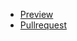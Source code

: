 - [Preview](http://mag1ckdrak0n.github.io/react_dynamic-list-of-todos)
- [Pullrequest](https://github.com/mag1ckdrak0n/react_dynamic-list-of-todos/pull/1/files)
